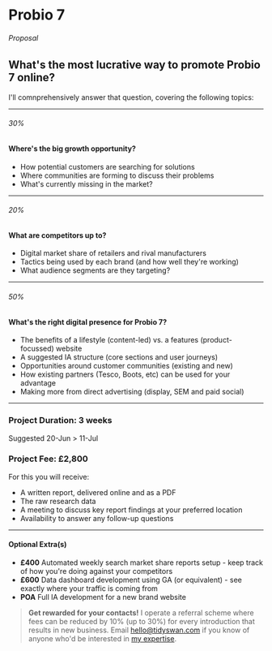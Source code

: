 # Probio 7

###### Proposal

## What's the most lucrative way to promote Probio 7 online?

I'll comnprehensively answer that question, covering the following topics:

---
###### 30%
#### Where's the big growth opportunity?

- How potential customers are searching for solutions
- Where communities are forming to discuss their problems
- What's currently missing in the market?

---
###### 20%
#### What are competitors up to?

- Digital market share of retailers and rival manufacturers
- Tactics being used by each brand (and how well they're working)
- What audience segments are they targeting?

---
###### 50%
#### What's the right digital presence for Probio 7?

- The benefits of a lifestyle (content-led) vs. a features (product-focussed) website
- A suggested IA structure (core sections and user journeys)
- Opportunities around customer communities (existing and new)
- How existing partners (Tesco, Boots, etc) can be used for your advantage
- Making more from direct advertising (display, SEM and paid social)

---

### Project Duration: 3 weeks

Suggested 20-Jun > 11-Jul

### Project Fee: £2,800

For this you will receive:

- A written report, delivered online and as a PDF
- The raw research data
- A meeting to discuss key report findings at your preferred location
- Availability to answer any follow-up questions

---

#### Optional Extra(s)

- **£400** Automated weekly search market share reports setup - keep track of how you're doing against your competitors
- **£600** Data dashboard development using GA (or equivalent) - see exactly where your traffic is coming from
- **POA** Full IA development for a new brand website 

> **Get rewarded for your contacts!** I operate a referral scheme where fees can be reduced by 10% (up to 30%) for every introduction that results in new business. Email [hello@tidyswan.com](mailto:hello@tidyswan.com) if you know of anyone who'd be interested in [my expertise](/).
